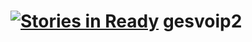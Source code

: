 [![Stories in Ready](https://badge.waffle.io/leonciokof/gesvoip2.png?label=ready&title=Ready)](https://waffle.io/leonciokof/gesvoip2)
gesvoip2
==============